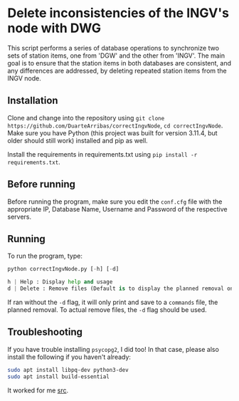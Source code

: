 # Delete inconsistencies of the INGV's node with DWG

This script performs a series of database operations to synchronize two sets of station items, one from 'DGW' and the other from 'INGV'. The main goal is to ensure that the station items in both databases are consistent, and any differences are addressed, by deleting repeated station items from the INGV node.

## Installation

Clone and change into the repository using `git clone https://github.com/DuarteArribas/correctIngvNode`, `cd correctIngvNode`. Make sure you have Python (this project was built for version 3.11.4, but older should still work) installed and pip as well.

Install the requirements in requirements.txt using `pip install -r requirements.txt`.

## Before running

Before running the program, make sure you edit the `conf.cfg` file with the appropriate IP, Database Name, Username and Password of the respective servers.

## Running

To run the program, type:

```python
python correctIngvNode.py [-h] [-d]

h | Help : Display help and usage
d | Delete : Remove files (Default is to display the planned removal only)
```

If ran without the `-d` flag, it will only print and save to a `commands` file, the planned removal. To actual remove files, the `-d` flag should be used.

## Troubleshooting

If you have trouble installing `psycopg2`, I did too! In that case, please also install the following if you haven't already:

```bash
sudo apt install libpq-dev python3-dev
sudo apt install build-essential
```

It worked for me [src](https://stackoverflow.com/questions/5420789/how-to-install-psycopg2-with-pip-on-python).
